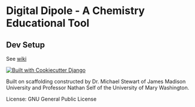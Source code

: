 # Digital Dipole - A Chemistry Educational Tool

## Dev Setup

See [wiki](https://github.com/mfwolffe/digitaldipole/wiki)

[![Built with Cookiecutter Django](https://img.shields.io/badge/built%20with-Cookiecutter%20Django-ff69b4.svg?logo=cookiecutter)](https://github.com/cookiecutter/cookiecutter-django/)

Built on scaffolding constructed by Dr. Michael Stewart of James Madison University and Professor Nathan Self of the University of Mary Washington.

License: GNU General Public License
